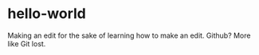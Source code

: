# hello-world

Making an edit for the sake of learning how to make an edit. Github? More like Git lost.
